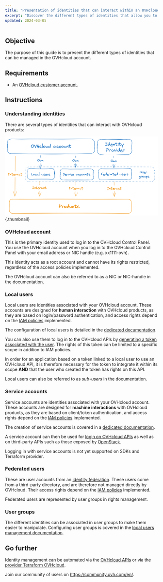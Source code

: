 ```yaml
---
title: "Presentation of identities that can interact within an OVHcloud account"
excerpt: "Discover the different types of identities that allow you to interact with an OVHcloud product"
updated: 2024-03-05
---
```


## Objective

The purpose of this guide is to present the different types of identities that can be managed in the OVHcloud account.

## Requirements

- An [OVHcloud customer account](/pages/account_and_service_management/account_information/ovhcloud-account-creation).

## Instructions

### Understanding identities

There are several types of identities that can interact with OVHcloud products:

![identities-types](images/identities_types.png){.thumbnail}

### OVHcloud account

This is the primary identity used to log in to the OVHcloud Control Panel. You use the OVHcloud account when you log in to the OVHcloud Control Panel with your email address or NIC handle (e.g. xx1111-ovh).

This identity acts as a root account and cannot have its rights restricted, regardless of the access policies implemented.

The OVHcloud account can also be referred to as a NIC or NIC-handle in the documentation.

### Local users

Local users are identities associated with your OVHcloud account. These accounts are designed for **human interaction** with OVHcloud products, as they are based on login/password authentication, and access rights depend on the [IAM policies](/pages/account_and_service_management/account_information/iam-policy-ui) implemented.

The configuration of local users is detailed in the [dedicated documentation](/pages/account_and_service_management/account_information/ovhcloud-users-management).

You can also use them to log in to the OVHcloud APIs by [generating a token associated with the user](/pages/manage_and_operate/api/first-steps). The rights of this token can be limited to a specific scope in addition to IAM policies.

In order for an application based on a token linked to a local user to use an OVHcloud API, it is therefore necessary for the token to integrate it within its scope **AND** that the user who created the token has rights on this API.

Local users can also be referred to as *sub-users* in the documentation.

### Service accounts

Service accounts are identities associated with your OVHcloud account. These accounts are designed for **machine interactions** with OVHcloud products, as they are based on client/token authentication, and access rights depend on the [IAM policies](/pages/account_and_service_management/account_information/iam-policy-ui) implemented.

The creation of service accounts is covered in a [dedicated documentation](/pages/manage_and_operate/api/manage-service-account).

A service account can then be used for [login on OVHcloud APIs](/pages/account_and_service_management/account_information/authenticate-api-with-service-account) as well as on third-party APIs such as those exposed by [OpenStack](/pages/manage_and_operate/iam/authenticate-api-openstack-with-service-account).

Logging in with service accounts is not yet supported on SDKs and Terraform provider.

### Federated users

These are user accounts from an [identity federation](/products/manage-operate-user-federation). These users come from a third-party directory, and are therefore not managed directly by OVHcloud. Their access rights depend on the [IAM policies](/pages/account_and_service_management/account_information/iam-policy-ui) implemented.

Federated users are represented by user groups in rights management.

### User groups

The different identities can be associated in user groups to make them easier to manipulate.
Configuring user groups is covered in the [local users management documentation](/pages/account_and_service_management/account_information/ovhcloud-users-management).

## Go further

Identity management can be automated via the [OVHcloud APIs](/pages/manage_and_operate/api/first-steps) or via the [provider Terraform OVHcloud](/pages/manage_and_operate/terraform/terraform-at-ovhcloud).

Join our community of users on <https://community.ovh.com/en/>.
